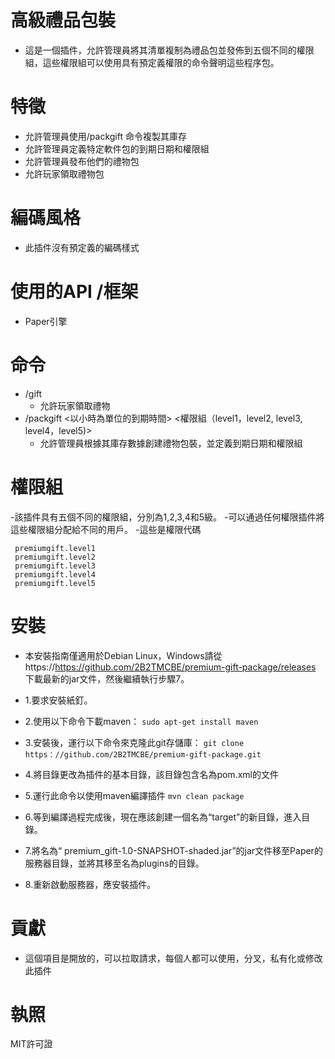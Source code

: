# 高級禮品包裝
 - 這是一個插件，允許管理員將其清單複制為禮品包並發佈到五個不同的權限組，這些權限組可以使用具有預定義權限的命令聲明這些程序包。
# 特徵
- 允許管理員使用/packgift 命令複製其庫存
- 允許管理員定義特定軟件包的到期日期和權限組
- 允許管理員發布他們的禮物包
- 允許玩家領取禮物包
# 編碼風格
- 此插件沒有預定義的編碼樣式
# 使用的API /框架
- Paper引擎
# 命令
- /gift
  - 允許玩家領取禮物
- /packgift <以小時為單位的到期時間> <權限組（level1，level2, level3, level4，level5)>
  - 允許管理員根據其庫存數據創建禮物包裝，並定義到期日期和權限組
# 權限組
  -該插件具有五個不同的權限組，分別為1,2,3,4和5級。
  -可以通過任何權限插件將這些權限組分配給不同的用戶。
  -這些是權限代碼 
```
 premiumgift.level1
 premiumgift.level2
 premiumgift.level3
 premiumgift.level4
 premiumgift.level5
 ```
# 安裝
- 本安裝指南僅適用於Debian Linux，Windows請從 https://https://github.com/2B2TMCBE/premium-gift-package/releases 下載最新的jar文件，然後繼續執行步驟7。

- 1.要求安裝紙釘。
- 2.使用以下命令下載maven：
  ```sudo apt-get install maven```
- 3.安裝後，運行以下命令來克隆此git存儲庫：
  ```git clone https：//github.com/2B2TMCBE/premium-gift-package.git```
- 4.將目錄更改為插件的基本目錄，該目錄包含名為pom.xml的文件
- 5.運行此命令以使用maven編譯插件
  ```mvn clean package```
- 6.等到編譯過程完成後，現在應該創建一個名為“target”的新目錄，進入目錄。
- 7.將名為“ premium_gift-1.0-SNAPSHOT-shaded.jar”的jar文件移至Paper的服務器目錄，並將其移至名為plugins的目錄。
- 8.重新啟動服務器，應安裝插件。
# 貢獻
- 這個項目是開放的，可以拉取請求，每個人都可以使用，分叉，私有化或修改此插件
# 執照
MIT許可證
